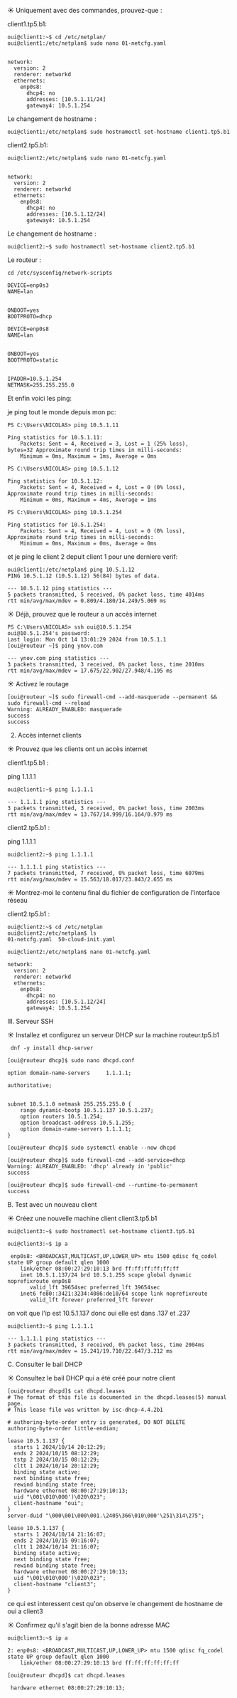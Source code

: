 ☀️ Uniquement avec des commandes, prouvez-que :

client1.tp5.b1:

```
oui@client1:~$ cd /etc/netplan/
oui@client1:/etc/netplan$ sudo nano 01-netcfg.yaml


network:
  version: 2
  renderer: networkd
  ethernets:
    enp0s8:
      dhcp4: no
      addresses: [10.5.1.11/24]
      gateway4: 10.5.1.254
```


Le changement de hostname :

```
oui@client1:/etc/netplan$ sudo hostnamectl set-hostname client1.tp5.b1
```



client2.tp5.b1:

```
oui@client2:/etc/netplan$ sudo nano 01-netcfg.yaml


network:
  version: 2
  renderer: networkd
  ethernets:
    enp0s8:
      dhcp4: no
      addresses: [10.5.1.12/24]
      gateway4: 10.5.1.254
```

Le changement de hostname :

```
oui@client2:~$ sudo hostnamectl set-hostname client2.tp5.b1
```



Le routeur :

```
cd /etc/sysconfig/network-scripts

DEVICE=enp0s3
NAME=lan


ONBOOT=yes
BOOTPROTO=dhcp
```

```
DEVICE=enp0s8
NAME=lan


ONBOOT=yes
BOOTPROTO=static


IPADDR=10.5.1.254
NETMASK=255.255.255.0
```



Et enfin voici les ping:

je ping tout le monde depuis mon pc:

```
PS C:\Users\NICOLAS> ping 10.5.1.11

Ping statistics for 10.5.1.11:
    Packets: Sent = 4, Received = 3, Lost = 1 (25% loss),
bytes=32 Approximate round trip times in milli-seconds:
    Minimum = 0ms, Maximum = 1ms, Average = 0ms
```

```
PS C:\Users\NICOLAS> ping 10.5.1.12

Ping statistics for 10.5.1.12:
    Packets: Sent = 4, Received = 4, Lost = 0 (0% loss),
Approximate round trip times in milli-seconds:
    Minimum = 0ms, Maximum = 4ms, Average = 1ms
```

```
PS C:\Users\NICOLAS> ping 10.5.1.254

Ping statistics for 10.5.1.254:
    Packets: Sent = 4, Received = 4, Lost = 0 (0% loss),
Approximate round trip times in milli-seconds:
    Minimum = 0ms, Maximum = 0ms, Average = 0ms
```

et je ping le client 2 depuit client 1 pour une derniere verif:

```
oui@client1:/etc/netplan$ ping 10.5.1.12
PING 10.5.1.12 (10.5.1.12) 56(84) bytes of data.

--- 10.5.1.12 ping statistics ---
5 packets transmitted, 5 received, 0% packet loss, time 4014ms
rtt min/avg/max/mdev = 0.809/4.180/14.249/5.069 ms
```




☀️ Déjà, prouvez que le routeur a un accès internet

```
PS C:\Users\NICOLAS> ssh oui@10.5.1.254
oui@10.5.1.254's password:
Last login: Mon Oct 14 13:01:29 2024 from 10.5.1.1
[oui@routeur ~]$ ping ynov.com

--- ynov.com ping statistics ---
3 packets transmitted, 3 received, 0% packet loss, time 2010ms
rtt min/avg/max/mdev = 17.675/22.902/27.948/4.195 ms
```



☀️ Activez le routage

```
[oui@routeur ~]$ sudo firewall-cmd --add-masquerade --permanent && sudo firewall-cmd --reload
Warning: ALREADY_ENABLED: masquerade
success
success
```



2. Accès internet clients

☀️ Prouvez que les clients ont un accès internet

client1.tp5.b1 : 

ping 1.1.1.1

```
oui@client1:~$ ping 1.1.1.1

--- 1.1.1.1 ping statistics ---
3 packets transmitted, 3 received, 0% packet loss, time 2003ms
rtt min/avg/max/mdev = 13.767/14.999/16.164/0.979 ms
```


client2.tp5.b1 : 

ping 1.1.1.1 

```
oui@client2:~$ ping 1.1.1.1

--- 1.1.1.1 ping statistics ---
7 packets transmitted, 7 received, 0% packet loss, time 6079ms
rtt min/avg/max/mdev = 15.563/18.017/23.843/2.655 ms
```



☀️ Montrez-moi le contenu final du fichier de configuration de l'interface réseau

client2.tp5.b1 :

```
oui@client2:~$ cd /etc/netplan
oui@client2:/etc/netplan$ ls
01-netcfg.yaml  50-cloud-init.yaml
```
```
oui@client2:/etc/netplan$ nano 01-netcfg.yaml
```
```
network:
  version: 2
  renderer: networkd
  ethernets:
    enp0s8:
      dhcp4: no
      addresses: [10.5.1.12/24]
      gateway4: 10.5.1.254
```


III. Serveur SSH

 ☀️ Installez et configurez un serveur DHCP sur la machine routeur.tp5.b1

 ```
  dnf -y install dhcp-server
```

```
[oui@routeur dhcp]$ sudo nano dhcpd.conf
```
```
option domain-name-servers     1.1.1.1;

authoritative;


subnet 10.5.1.0 netmask 255.255.255.0 {
    range dynamic-bootp 10.5.1.137 10.5.1.237;
    option routers 10.5.1.254;
    option broadcast-address 10.5.1.255;
    option domain-name-servers 1.1.1.1;
}
```
```
[oui@routeur dhcp]$ sudo systemctl enable --now dhcpd
```
```
[oui@routeur dhcp]$ sudo firewall-cmd --add-service=dhcp
Warning: ALREADY_ENABLED: 'dhcp' already in 'public'
success
```
```
[oui@routeur dhcp]$ sudo firewall-cmd --runtime-to-permanent
success
```



B. Test avec un nouveau client


☀️ Créez une nouvelle machine client client3.tp5.b1

```
oui@client3:~$ sudo hostnamectl set-hostname client3.tp5.b1
```

```
oui@client3:~$ ip a

 enp0s8: <BROADCAST,MULTICAST,UP,LOWER_UP> mtu 1500 qdisc fq_codel state UP group default qlen 1000
    link/ether 08:00:27:29:10:13 brd ff:ff:ff:ff:ff:ff
    inet 10.5.1.137/24 brd 10.5.1.255 scope global dynamic noprefixroute enp0s8
       valid_lft 39654sec preferred_lft 39654sec
    inet6 fe80::3421:3234:4086:de10/64 scope link noprefixroute
       valid_lft forever preferred_lft forever
```

on voit que l'ip est 10.5.1.137 donc oui elle est dans .137 et .237

```
oui@client3:~$ ping 1.1.1.1

--- 1.1.1.1 ping statistics ---
3 packets transmitted, 3 received, 0% packet loss, time 2004ms
rtt min/avg/max/mdev = 15.241/19.710/22.647/3.212 ms
```


C. Consulter le bail DHCP


☀️ Consultez le bail DHCP qui a été créé pour notre client

```
[oui@routeur dhcpd]$ cat dhcpd.leases
# The format of this file is documented in the dhcpd.leases(5) manual page.
# This lease file was written by isc-dhcp-4.4.2b1

# authoring-byte-order entry is generated, DO NOT DELETE
authoring-byte-order little-endian;

lease 10.5.1.137 {
  starts 1 2024/10/14 20:12:29;
  ends 2 2024/10/15 08:12:29;
  tstp 2 2024/10/15 08:12:29;
  cltt 1 2024/10/14 20:12:29;
  binding state active;
  next binding state free;
  rewind binding state free;
  hardware ethernet 08:00:27:29:10:13;
  uid "\001\010\000')\020\023";
  client-hostname "oui";
}
server-duid "\000\001\000\001.\2405\366\010\000'\251\314\275";

lease 10.5.1.137 {
  starts 1 2024/10/14 21:16:07;
  ends 2 2024/10/15 09:16:07;
  cltt 1 2024/10/14 21:16:07;
  binding state active;
  next binding state free;
  rewind binding state free;
  hardware ethernet 08:00:27:29:10:13;
  uid "\001\010\000')\020\023";
  client-hostname "client3";
}
```
ce qui est interessent cest qu'on observe le changement de hostname de oui a client3


☀️ Confirmez qu'il s'agit bien de la bonne adresse MAC

```
oui@client3:~$ ip a

2: enp0s8: <BROADCAST,MULTICAST,UP,LOWER_UP> mtu 1500 qdisc fq_codel state UP group default qlen 1000
    link/ether 08:00:27:29:10:13 brd ff:ff:ff:ff:ff:ff
```
```
[oui@routeur dhcpd]$ cat dhcpd.leases

 hardware ethernet 08:00:27:29:10:13;
```

